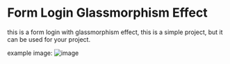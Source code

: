 # Form Login Glassmorphism Effect

this is a form login with glassmorphism effect, this is a simple project, but it can be used for your project.

example image:
![image](https://github.com/daffa09/login-glassmorphism-effect/assets/68214221/b2af07a6-6c98-47f5-8098-14322c7ef6b3)
